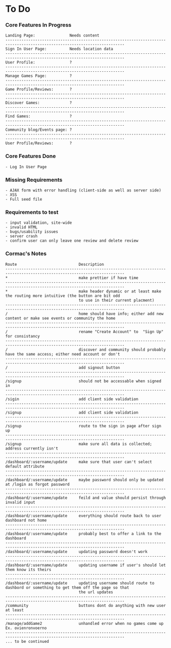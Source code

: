 # To Do

### Core Features In Progress
    Landing Page:               Needs content
    --------------------------------------------------------------------------------------------------------------------------
    Sign In User Page:          Needs location data
    --------------------------------------------------------------------------------------------------------------------------
    User Profile:               ?
    --------------------------------------------------------------------------------------------------------------------------
    Manage Games Page:          ?
    --------------------------------------------------------------------------------------------------------------------------
    Game Profile/Reviews:       ?
    --------------------------------------------------------------------------------------------------------------------------
    Discover Games:             ?
    --------------------------------------------------------------------------------------------------------------------------
    Find Games:                 ?
    --------------------------------------------------------------------------------------------------------------------------
    Community blog/Events page: ?
    --------------------------------------------------------------------------------------------------------------------------
    User Profile/Reviews:       ?

### Core Features Done
    - Log In User Page                

### Missing Requirements
    - AJAX form with error handling (client-side as well as server side)
    - XSS
    - Full seed file

### Requirements to test
    - input validation, site-wide
    - invalid HTML
    - bugs/usability issues
    - server crash
    - confirm user can only leave one review and delete review

### Cormac's Notes
    Route                           Description
    --------------------------------------------------------------------------------------------------------------------------
    *                               make prettier if have time
    --------------------------------------------------------------------------------------------------------------------------
    *                               make header dynamic or at least make the routing more intuitive (the button are bit odd
                                    to use in their current placment)
    --------------------------------------------------------------------------------------------------------------------------
    /                               home should have info; either add new content or make see events or community the home 
    --------------------------------------------------------------------------------------------------------------------------
    /                               rename "Create Account" to  "Sign Up" for consistancy
    --------------------------------------------------------------------------------------------------------------------------
    /                               discover and community should probably have the same access; either need account or don't
    --------------------------------------------------------------------------------------------------------------------------
    /                               add signout button
    --------------------------------------------------------------------------------------------------------------------------
    /signup                         should not be accessable when signed in
    --------------------------------------------------------------------------------------------------------------------------
    /sigin                          add client side validation
    --------------------------------------------------------------------------------------------------------------------------
    /signup                         add client side validation
    --------------------------------------------------------------------------------------------------------------------------
    /signup                         route to the sign in page after sign up
    --------------------------------------------------------------------------------------------------------------------------
    /signup                         make sure all data is collected; address currently isn't
    --------------------------------------------------------------------------------------------------------------------------
    /dashboard/:username/update     make sure that user can't select default attribute
    --------------------------------------------------------------------------------------------------------------------------
    /dashboard/:username/update     maybe password should only be updated at /login as forgot password
    --------------------------------------------------------------------------------------------------------------------------
    /dashboard/:username/update     feild and value should persist through invalid input
    --------------------------------------------------------------------------------------------------------------------------
    /dashboard/:username/update     everything should route back to user dashboard not home
    --------------------------------------------------------------------------------------------------------------------------
    /dashboard/:username/update     probably best to offer a link to the dashboard
    --------------------------------------------------------------------------------------------------------------------------
    /dashboard/:username/update     updating password doesn't work
    --------------------------------------------------------------------------------------------------------------------------
    /dashboard/:username/update     updating username if user's should let them know its theirs
    --------------------------------------------------------------------------------------------------------------------------
    /dashboard/:username/update     updating username should route to dashbord or something to get them off the page so that 
                                    the url updates
    --------------------------------------------------------------------------------------------------------------------------
    /community                      buttons dont do anything with new user at least
    --------------------------------------------------------------------------------------------------------------------------
    /manage/addGame2                unhandled error when no games come up Ex. ovienronvoerno
    --------------------------------------------------------------------------------------------------------------------------
    ... to be continued 

